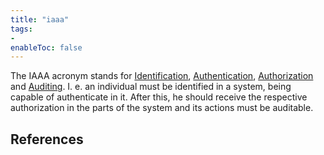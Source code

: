 ```yaml
---
title: "iaaa"
tags:
- 
enableToc: false
---
```


The IAAA acronym stands for [Identification](notes/identification.md), [Authentication](notes/authentication.md), [ Authorization](notes/authorization.md) and [Auditing](notes/system-auditing.md). I. e. an individual must be identified in a system, being capable of authenticate in it. After this, he should receive the respective authorization in the parts of the system and its actions must be auditable.

## References
